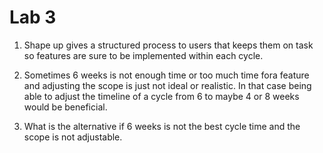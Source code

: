 # Lab 3
1. Shape up gives a structured process to users that keeps them on task so features are sure to be implemented within each cycle.

2. Sometimes 6 weeks is not enough time or too much time fora feature and adjusting the scope is just not ideal or realistic. In that case being able to adjust the timeline of a cycle from 6 to maybe 4 or 8 weeks would be beneficial.

3. What is the alternative if 6 weeks is not the best cycle time and the scope is not adjustable.
